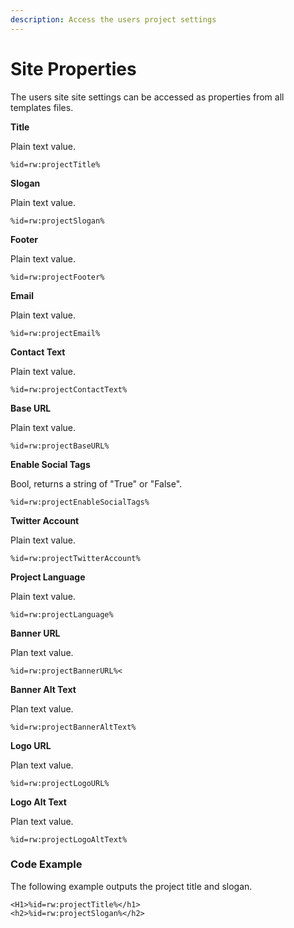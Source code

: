 ```yaml
---
description: Access the users project settings
---
```


# Site Properties

The users site site settings can be accessed as properties from all templates files.



**Title**&#x20;

Plain text value.

```
%id=rw:projectTitle%
```

**Slogan**&#x20;

Plain text value.

```
%id=rw:projectSlogan%
```

**Footer**

Plain text value.

```
%id=rw:projectFooter%
```

**Email**

Plain text value.

```
%id=rw:projectEmail%
```

**Contact Text**

Plain text value.

```
%id=rw:projectContactText%
```

**Base URL**

Plain text value.

```
%id=rw:projectBaseURL%
```

**Enable Social Tags**

Bool, returns a string of "True" or "False".

```
%id=rw:projectEnableSocialTags%
```

**Twitter Account**

Plain text value.

```
%id=rw:projectTwitterAccount%
```

**Project Language**

Plain text value.

```
%id=rw:projectLanguage%
```

**Banner URL**

Plan text value.

```
%id=rw:projectBannerURL%<
```

**Banner Alt Text**

Plan text value.

```
%id=rw:projectBannerAltText%
```

**Logo URL**

Plan text value.

```
%id=rw:projectLogoURL%
```

**Logo Alt Text**

Plan text value.

```
%id=rw:projectLogoAltText%
```

### Code Example

The following example outputs the project title and slogan.

```
<H1>%id=rw:projectTitle%</h1>
<h2>%id=rw:projectSlogan%</h2>
```

